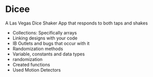 # Dicee
A Las Vegas Dice Shaker App that responds to both taps and shakes  
- Collections: Specifically arrays
- Linking designs with your code 
- IB Outlets and bugs that occur with it
- Randomization methods 
- Variable, constants and data types 
- randomization  
- Created functions  
- Used Motion Detectors
